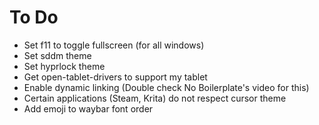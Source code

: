# To Do

- Set f11 to toggle fullscreen (for all windows)
- Set sddm theme
- Set hyprlock theme
- Get open-tablet-drivers to support my tablet
- Enable dynamic linking (Double check No Boilerplate's video for this)
- Certain applications (Steam, Krita) do not respect cursor theme
- Add emoji to waybar font order